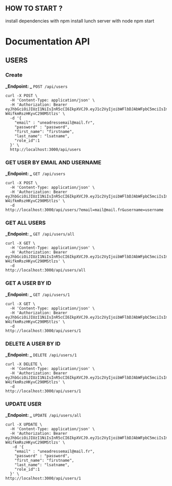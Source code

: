 ## HOW TO START ?

install dependencies with npm install
lunch server with node npm start

# Documentation API

## USERS

### Create

**_Endpoint: _** `POST /api/users`

```shell
curl -X POST \
  -H 'Content-Type: application/json' \
  -H 'Authorization: Bearer eyJhbGciOiJIUzI1NiIsInR5cCI6IkpXVCJ9.eyJ1c2VyIjoibWFlbDJAbWFpbC5mciIsImlhdCI6MTU2ODgwMTk4MywiZXhwIjoxNTcwMDExNTgzfQ.KSkI214iIQYpFl_zC7G-W4ifkmRszHKyvC290MStlzs' \
  -d '{
    "email" : "uneadressemail@mail.fr",
    "password" : "password",
    "first_name": "firstname",
    "last_name": "lsatname",
    "role_id":1
  }' \
  http://localhost:3000/api/users
```

### GET USER BY EMAIL AND USERNAME

**_Endpoint: _** `GET /api/users`

```shell
curl -X POST \
  -H 'Content-Type: application/json' \
  -H 'Authorization: Bearer eyJhbGciOiJIUzI1NiIsInR5cCI6IkpXVCJ9.eyJ1c2VyIjoibWFlbDJAbWFpbC5mciIsImlhdCI6MTU2ODgwMTk4MywiZXhwIjoxNTcwMDExNTgzfQ.KSkI214iIQYpFl_zC7G-W4ifkmRszHKyvC290MStlzs' \
  -d
http://localhost:3000/api/users/?email=mail@mail.fr&username=username
```

### GET ALL USERS

**_Endpoint: _** `GET /api/users/all`

```shell
curl -X GET \
  -H 'Content-Type: application/json' \
  -H 'Authorization: Bearer eyJhbGciOiJIUzI1NiIsInR5cCI6IkpXVCJ9.eyJ1c2VyIjoibWFlbDJAbWFpbC5mciIsImlhdCI6MTU2ODgwMTk4MywiZXhwIjoxNTcwMDExNTgzfQ.KSkI214iIQYpFl_zC7G-W4ifkmRszHKyvC290MStlzs' \
  -d
http://localhost:3000/api/users/all
```

### GET A USER BY ID

**_Endpoint: _** `GET /api/users/1`

```shell
curl -X GET \
  -H 'Content-Type: application/json' \
  -H 'Authorization: Bearer eyJhbGciOiJIUzI1NiIsInR5cCI6IkpXVCJ9.eyJ1c2VyIjoibWFlbDJAbWFpbC5mciIsImlhdCI6MTU2ODgwMTk4MywiZXhwIjoxNTcwMDExNTgzfQ.KSkI214iIQYpFl_zC7G-W4ifkmRszHKyvC290MStlzs' \
  -d
http://localhost:3000/api/users/1
```

### DELETE A USER BY ID

**_Endpoint: _** `DELETE /api/users/1`

```shell
curl -X DELETE \
  -H 'Content-Type: application/json' \
  -H 'Authorization: Bearer eyJhbGciOiJIUzI1NiIsInR5cCI6IkpXVCJ9.eyJ1c2VyIjoibWFlbDJAbWFpbC5mciIsImlhdCI6MTU2ODgwMTk4MywiZXhwIjoxNTcwMDExNTgzfQ.KSkI214iIQYpFl_zC7G-W4ifkmRszHKyvC290MStlzs' \
  -d
http://localhost:3000/api/users/1
```

### UPDATE USER

**_Endpoint: _** `UPDATE /api/users/all`

```shell
curl -X UPDATE \
  -H 'Content-Type: application/json' \
  -H 'Authorization: Bearer eyJhbGciOiJIUzI1NiIsInR5cCI6IkpXVCJ9.eyJ1c2VyIjoibWFlbDJAbWFpbC5mciIsImlhdCI6MTU2ODgwMTk4MywiZXhwIjoxNTcwMDExNTgzfQ.KSkI214iIQYpFl_zC7G-W4ifkmRszHKyvC290MStlzs' \
   -d '{
    "email" : "uneadressemail@mail.fr",
    "password" : "password",
    "first_name": "firstname",
    "last_name": "lsatname",
    "role_id":1
  }' \
http://localhost:3000/api/users/1
```
